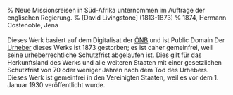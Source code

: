 ﻿% Neue Missionsreisen in Süd-Afrika unternommen im Auftrage der englischen Regierung.
% [David Livingstone] (1813-1873)
% 1874, Hermann Costenoble, Jena
 <br/><br/>Dieses Werk basiert auf dem Digitalisat der [ÖNB](http://digital.onb.ac.at/OnbViewer/viewer.faces?doc=ABO_%2BZ173439407#) und ist Public Domain Der [Urheber](https://de.wikipedia.org/wiki/David_Livingstone) dieses Werks ist 1873 gestorben; es ist daher gemeinfrei, weil seine urheberrechtliche Schutzfrist abgelaufen ist. Dies gilt für das Herkunftsland des Werks und alle weiteren Staaten mit einer gesetzlichen Schutzfrist von 70 oder weniger Jahren nach dem Tod des Urhebers. Dieses Werk ist gemeinfrei in den Vereinigten Staaten, weil es vor dem 1. Januar 1930 veröffentlicht wurde.

